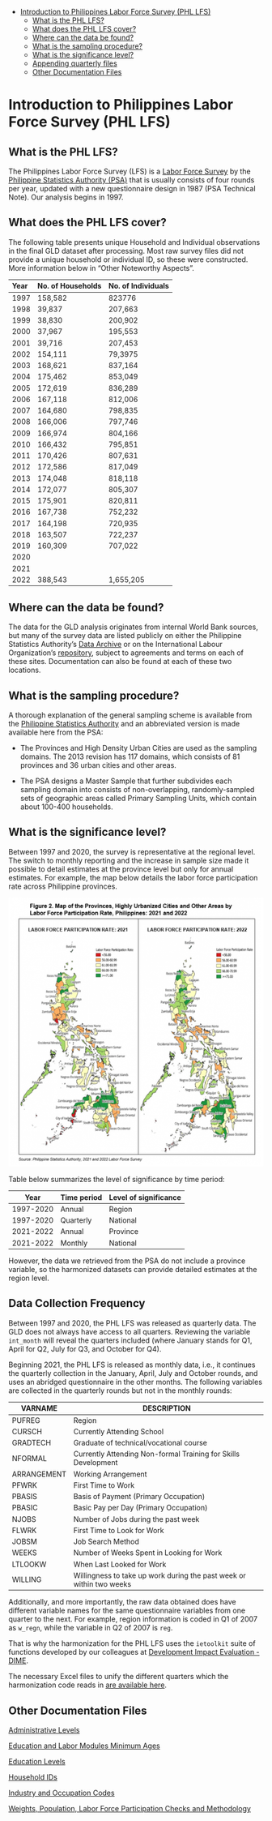 

-   [Introduction to Philippines Labor Force Survey (PHL
    LFS)](#introduction-to-philippines-labor-force-survey-phl-lfs)
    -   [What is the PHL LFS?](#what-is-the-phl-lfs)
    -   [What does the PHL LFS cover?](#what-does-the-phl-lfs-cover)
    -   [Where can the data be found?](#where-can-the-data-be-found)
    -   [What is the sampling
        procedure?](#what-is-the-sampling-procedure)
    -   [What is the significance
        level?](#what-is-the-significance-level)
    -   [Appending quarterly files](#appending-quarterly-files)
    -   [Other Documentation Files](#other-documentation-files)

# Introduction to Philippines Labor Force Survey (PHL LFS)

## What is the PHL LFS?

The Philippines Labor Force Survey (LFS) is a [Labor Force Survey](https://psa.gov.ph/statistics/survey/labor-force/lfs-index) by the [Philippine Statistics Authority (PSA)](https://psa.gov.ph/) that is usually consists of four rounds per year, updated with a new questionnaire design in 1987 (PSA Technical Note). Our analysis begins in 1997.

## What does the PHL LFS cover?

The following table presents unique Household and Individual observations in the final GLD dataset after processing. Most raw survey files did not provide a unique household or individual ID, so these were constructed. More information below in “Other Noteworthy Aspects”.

| Year | No. of Households | No. of Individuals |
|:-----|:------------------|:-------------------|
| 1997 | 158,582           | 823776             |
| 1998 | 39,837            | 207,663            |
| 1999 | 38,830            | 200,902            |
| 2000 | 37,967            | 195,553            |
| 2001 | 39,716            | 207,453            |
| 2002 | 154,111           | 79,3975            |
| 2003 | 168,621           | 837,164            |
| 2004 | 175,462           | 853,049            |
| 2005 | 172,619           | 836,289            |
| 2006 | 167,118           | 812,006            |
| 2007 | 164,680           | 798,835            |
| 2008 | 166,006           | 797,746            |
| 2009 | 166,974           | 804,166            |
| 2010 | 166,432           | 795,851            |
| 2011 | 170,426           | 807,631            |
| 2012 | 172,586           | 817,049            |
| 2013 | 174,048           | 818,118            |
| 2014 | 172,077           | 805,307            |
| 2015 | 175,901           | 820,811            |
| 2016 | 167,738           | 752,232            |
| 2017 | 164,198           | 720,935            |
| 2018 | 163,507           | 722,237            |
| 2019 | 160,309           | 707,022            |
| 2020 |                 |              |
| 2021 |                 |              |
| 2022 | 388,543           |  1,655,205            |

## Where can the data be found?

The data for the GLD analysis originates from internal World Bank sources, but many of the survey data are listed publicly on either the Philippine Statistics Authority’s [Data Archive](http://psada.psa.gov.ph/index.php/catalog/LFS) or on the International Labour Organization’s [repository](https://www.ilo.org/surveyLib/index.php/catalog/LFS#_r=&collection=&country=171&dtype=&from=1975&page=1&ps=30&sid=&sk=&sort_by=nation&sort_order=&to=2019&topic=&view=s&vk=), subject to agreements and terms on each of these sites. Documentation can also be found at each of these two locations.

## What is the sampling procedure?

A thorough explanation of the general sampling scheme is available from the [Philippine Statistics Authority](https://psa.gov.ph/content/technical-notes-labor-force-survey-lfs) and an abbreviated version is made available here from the PSA:

-   The Provinces and High Density Urban Cities are used as the sampling domains. The 2013 revision has 117 domains, which consists of 81 provinces and 36 urban cities and other areas.

-   The PSA designs a Master Sample that further subdivides each sampling domain into consists of non-overlapping, randomly-sampled sets of geographic areas called Primary Sampling Units, which     contain about 100-400 households.

## What is the significance level?

Between 1997 and 2020, the survey is representative at the regional level. The switch to monthly reporting and the increase in sample size made it possible to detail estimates at the province level but only for annual estimates. For example, the map below details the labor force participation rate across Philippine provinces. 

![Prov_PHL](utilities/prov_map_2021_22.png)



Table below summarizes the level of significance by time period:

| Year | Time period | Level of significance |
|------|--------|------- |
|1997-2020| Annual | Region |
|1997-2020| Quarterly | National |
|2021-2022| Annual | Province |
|2021-2022| Monthly | National |

However, the data we retrieved from the PSA do not include a province variable, so the harmonized datasets can provide detailed estimates at the region level. 

## Data Collection Frequency

Between 1997 and 2020, the PHL LFS was released as quarterly data. The GLD does not always have access to all quarters. Reviewing the variable `int_month` will reveal the quarters included (where January stands for Q1, April for Q2, July for Q3, and October for Q4).

Beginning 2021, the PHL LFS is released as monthly data, i.e., it continues the quarterly collection in the January, April, July and October rounds, and uses an abridged questionnaire in the other months. The following variables are collected in the quarterly rounds but not in the monthly rounds:

| VARNAME | DESCRIPTION |
|---------|-------------|
| PUFREG | Region |
| CURSCH | Currently Attending School |
| GRADTECH | Graduate of technical/vocational course |
| NFORMAL | Currently Attending Non-formal Training for Skills Development |
| ARRANGEMENT | Working Arrangement |
| PFWRK | First Time to Work |
| PBASIS | Basis of Payment (Primary Occupation) |
| PBASIC | Basic Pay per Day (Primary Occupation) |
| NJOBS | Number of Jobs during the past week |
| FLWRK | First Time to Look for Work |
| JOBSM | Job Search Method |
| WEEKS | Number of Weeks Spent in Looking for Work |
| LTLOOKW | When Last Looked for Work |
| WILLING |Willingness to take up work during the past week or within two weeks |


Additionally, and more importantly, the raw data obtained does have different variable names for the same questionnaire variables from one quarter to the next. For example, region information is coded in Q1 of 2007 as `w_regn`, while the variable in Q2 of 2007 is `reg`.

That is why the harmonization for the PHL LFS uses the `ietoolkit` suite of functions developed by our colleagues at [Development Impact Evaluation - DIME](https://github.com/worldbank/ietoolkit).

The necessary Excel files to unify the different quarters which the harmonization code reads in [are available here](utilities/Additional%20Data/Appending%20Excel%20Files).

## Other Documentation Files

[Administrative Levels](Administrative_Levels.md)

[Education and Labor Modules Minimum Ages](Edu_Labor_Ages.md)

[Education Levels](Education_Levels.md)

[Household IDs](Household_IDs.md)

[Industry and Occupation Codes](Industry_Occupation_Codes.md)

[Weights, Population, Labor Force Participation Checks and Methodology](weights_methodology.html)
